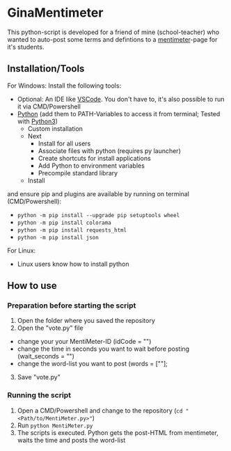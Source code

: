 # GinaMentimeter
This python-script is developed for a friend of mine (school-teacher) who wanted to auto-post some terms and defintions to a [mentimeter][MentiMeter]-page for it's students.

## Installation/Tools
For Windows:
Install the following tools:
* Optional: An IDE like [VSCode][VSCode]. You don't have to, it's also possible to run it via CMD/Powershell
* [Python][python] (add them to PATH-Variables to access it from terminal; Tested with [Python3][python3])
  * Custom installation
  * Next
    * Install for all users
    * Associate files with python (requires py launcher)
    * Create shortcuts for install applications
    * Add Python to environment variables
    * Precompile standard library
  * Install

and ensure pip and plugins are available by running on terminal (CMD/Powershell):
* ```python -m pip install --upgrade pip setuptools wheel```
* ```python -m pip install colorama```
* ```python -m pip install requests_html```
* ```python -m pip install json```


For Linux:
* Linux users know how to install python


## How to use
### Preparation before starting the script
1. Open the folder where you saved the repository
2. Open the "vote.py" file
  * change your your MentiMeter-ID (idCode = "<your-ID>")
  * change the time in seconds you want to wait before posting (wait_seconds = "<float>")
  * change the word-list you want to post (words = ["<word-list comma-separated>"];
3. Save "vote.py"

### Running the script
1. Open a CMD/Powershell and change to the repository (```cd "<Path/to/MentiMeter.py>"```)
2. Run ```python MentiMeter.py```
3. The scripts is executed. Python gets the post-HTML from mentimeter, waits the time and posts the word-list
 


[MentiMeter]: https://www.mentimeter.com/
[VSCode]: https://code.visualstudio.com/
[python]: https://www.python.org/downloads/
[python3]: https://www.python.org/downloads/release/python-3102/
